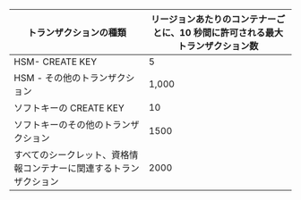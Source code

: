
| トランザクションの種類 | リージョンあたりのコンテナーごとに、10 秒間に許可される最大トランザクション数
--- | ---
| HSM- CREATE KEY | 5
| HSM - その他のトランザクション | 1,000
| ソフトキーの CREATE KEY | 10
| ソフトキーのその他のトランザクション | 1500
| すべてのシークレット、資格情報コンテナーに関連するトランザクション | 2000
 
 

